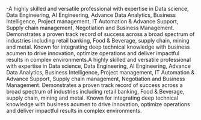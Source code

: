 -A highly skilled and versatile professional with expertise in Data science, Data Engineering, AI Engineering, Advance Data Analytics, Business Intelligence, Project management, IT Automation & Advance Support, Supply chain management, Negotiation and Business Management. Demonstrates a proven track record of success across a broad spectrum of industries including retail banking, Food & Beverage, supply chain, mining and metal. Known for integrating deep technical knowledge with business acumen to drive innovation, optimize operations and deliver impactful results in complex environments.A highly skilled and versatile professional with expertise in Data science, Data Engineering, AI Engineering, Advance Data Analytics, Business Intelligence, Project management, IT Automation & Advance Support, Supply chain management, Negotiation and Business Management. Demonstrates a proven track record of success across a broad spectrum of industries including retail banking, Food & Beverage, supply chain, mining and metal. Known for integrating deep technical knowledge with business acumen to drive innovation, optimize operations and deliver impactful results in complex environments.
<!---
GeorgeSarpong/GeorgeSarpong is a ✨ special ✨ repository because its `README.md` (this file) appears on your GitHub profile.
You can click the Preview link to take a look at your changes.
--->
